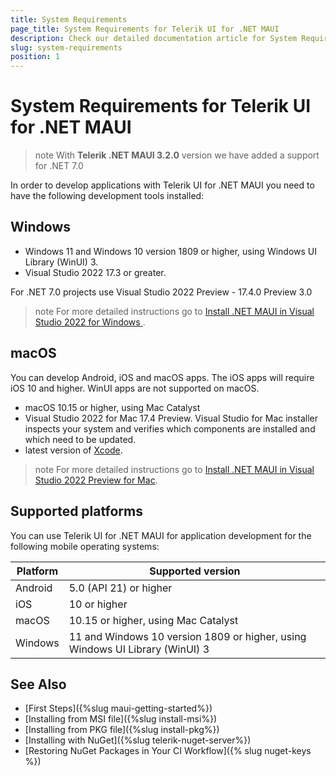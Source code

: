 ```yaml
---
title: System Requirements
page_title: System Requirements for Telerik UI for .NET MAUI
description: Check our detailed documentation article for System Requirements for Telerik UI for .NET MAUI.
slug: system-requirements
position: 1
---
```


# System Requirements for Telerik UI for .NET MAUI

>note With **Telerik .NET MAUI 3.2.0** version we have added a support for .NET 7.0

In order to develop applications with Telerik UI for .NET MAUI you need to have the following development tools installed:

## Windows

* Windows 11 and Windows 10 version 1809 or higher, using Windows UI Library (WinUI) 3.
* Visual Studio 2022 17.3 or greater.

For .NET 7.0 projects use Visual Studio 2022 Preview - 17.4.0 Preview 3.0

>note For more detailed instructions go to [Install .NET MAUI in Visual Studio 2022 for Windows ](https://learn.microsoft.com/en-us/dotnet/maui/get-started/installation?tabs=vswin).

## macOS

You can develop Android, iOS and macOS apps. The iOS apps will require iOS 10 and higher. WinUI apps are not supported on macOS.

* macOS 10.15 or higher, using Mac Catalyst
* Visual Studio 2022 for Mac 17.4 Preview. Visual Studio for Mac installer inspects your system and verifies which components are installed and which need to be updated. 
* latest version of [Xcode](https://developer.apple.com/xcode).

>note For more detailed instructions go to [Install .NET MAUI in Visual Studio 2022 Preview for Mac](https://learn.microsoft.com/en-us/dotnet/maui/get-started/installation?tabs=vsmac).

## Supported platforms 

You can use Telerik UI for .NET MAUI for application development for the following mobile operating systems:

| Platform | Supported version |
| ------------- | --------------- |
| Android | 5.0 (API 21) or higher |
| iOS | 10 or higher |
| macOS | 10.15 or higher, using Mac Catalyst |
| Windows | 11 and Windows 10 version 1809 or higher, using Windows UI Library (WinUI) 3 |

## See Also

- [First Steps]({%slug maui-getting-started%})
- [Installing from MSI file]({%slug install-msi%})
- [Installing from PKG file]({%slug install-pkg%})
- [Installing with NuGet]({%slug telerik-nuget-server%})
- [Restoring NuGet Packages in Your CI Workflow]({% slug nuget-keys %})
